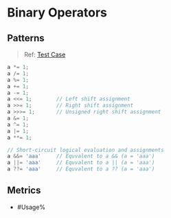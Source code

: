 # Binary Operators

## Patterns

> Ref:
> [Test Case](../../../../../docs/relation/modify.md#operators-that-can-perform-modify)

```js
a *= 1;
a /= 1;
a %= 1;
a += 1;
a -= 1;
a <<= 1;        // Left shift assignment
a >>= 1;        // Right shift assignment
a >>>= 1;       // Unsigned right shift assignment 
a &= 1;
a ^= 1;
a |= 1;
a **= 1;

// Short-circuit logical evaluation and assignments
a &&= 'aaa'     // Equvalent to a && (a = 'aaa')
a ||= 'aaa'     // Equvalent to a || (a = 'aaa')
a ??= 'aaa'     // Equvalent to a ?? (a = 'aaa')
```

## Metrics

* #Usage%
